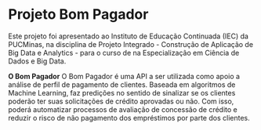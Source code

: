 # Projeto Bom Pagador  

Este projeto foi apresentado ao Instituto de Educação Continuada (IEC) da PUCMinas, 
na disciplina de Projeto Integrado - Construção de Aplicação de Big Data e Analytics - 
para o curso de na Especialização em Ciência de Dados e Big Data.  

**O Bom Pagador**
O Bom Pagador é uma API a ser utilizada como apoio a análise de perfil de pagamento de clientes. Baseada em algoritmos de Machine Learning, faz predições no sentido de sinalizar se os clientes poderão ter suas solicitações de crédito aprovadas ou não. Com isso, poderá automatizar processos de avaliação de concessão de crédito e reduzir o risco de não pagamento dos empréstimos por parte dos clientes.
